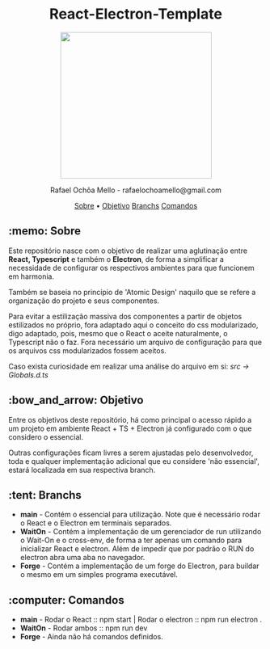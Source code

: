 <h1 align="center">React-Electron-Template</h1>
<p align="center">
<image align="center" width="299px" height="290px" src="./public/LogoTemplate.png">
</p>
<p align="center"> Rafael Ochôa Mello - rafaelochoamello@gmail.com </p>

<p align="center">
 <a href="#sobre">Sobre</a> •
 <a href="#objetivo">Objetivo</a> 
 <a href="#branch">Branchs</a> 
 <a href="#comandos">Comandos</a> 
</p>

<p id="sobre">
  <h2> :memo: Sobre </h2>
  <p>Este repositório nasce com o objetivo de realizar uma aglutinação entre <strong> React, Typescript</strong> e também o <strong>Electron</strong>, 
    de forma a simplificar a necessidade de configurar os respectivos ambientes para que funcionem em harmonia.
  </p>
  <p>
     Também se baseia no princípio de 'Atomic Design' naquilo que se refere a organização do projeto e seus componentes.
  </p>
   <p>
      Para evitar a estilização massiva dos componentes a partir de objetos estilizados no próprio, fora adaptado 
      aqui o conceito do css modularizado, digo adaptado, pois, mesmo que o React o aceite naturalmente, o Typescript 
      não o faz. Fora necessário um arquivo de configuração para que os arquivos css modularizados fossem aceitos. </br>      
  </p>
   <p>Caso exista curiosidade em realizar uma análise do arquivo em si: <em>src -> Globals.d.ts</em></p>
</p>

<p id="objetivo">
 <h2> :bow_and_arrow: Objetivo </h2>
  <p>
    Entre os objetivos deste repositório, há como principal o acesso rápido a um projeto em ambiente React + TS + Electron já
    configurado com o que considero o essencial. 
  </p>
  <p>
    Outras configurações ficam livres a serem ajustadas pelo desenvolvedor, toda e qualquer implementação adicional que 
    eu considere 'não essencial', estará localizada em sua respectiva branch.
  </p>
</p>


<p id="branch">
 <h2> :tent: Branchs </h2>
  <ul>
    <li><strong>main</strong> - Contém o essencial para utilização. Note que é necessário rodar o React e o Electron em terminais separados.</li>
    <li><strong>WaitOn</strong> - Contém a implementação de um gerenciador de run utilizando o Wait-On e o cross-env, de forma a ter apenas um comando para inicializar React e electron.
    Além de impedir que por padrão o RUN do electron abra uma aba no navegador.</li>
    <li><strong>Forge</strong> - Contém a implementação de um forge do Electron, para buildar o mesmo em um simples programa executável.</li>
  </ul>
</p>

<p id="comandos">
 <h2> :computer: Comandos </h2>
  <!-- Aqui deve vir uma lista de comandos, tais como : Rodar o React, rodar o electron, rodar o Foreman (na sua branch) e rodar o Forge (na sua branch) -->
  <ul>
    <li><strong>main</strong> - Rodar o React :: npm start  | Rodar o electron :: npm run electron  .</li>
    <li><strong>WaitOn</strong> - Rodar ambos :: npm run dev </li>
    <li><strong>Forge</strong> - Ainda não há comandos definidos.</li>
  </ul>
</p>